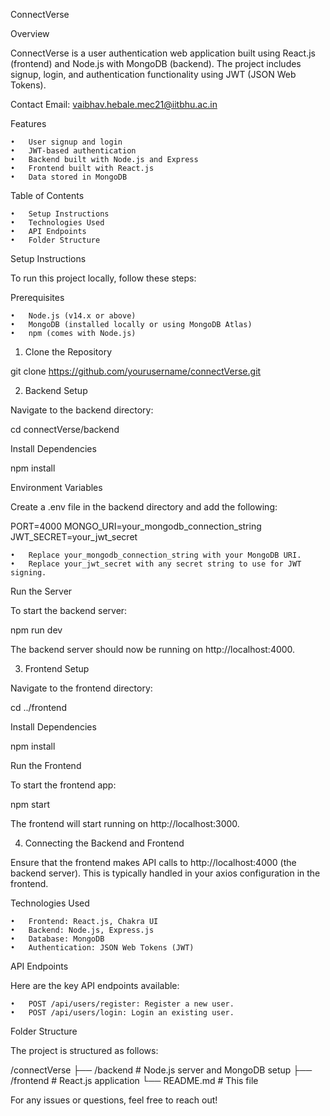 ConnectVerse

Overview

ConnectVerse is a user authentication web application built using React.js (frontend) and Node.js with MongoDB (backend). The project includes signup, login, and authentication functionality using JWT (JSON Web Tokens).

Contact
Email: vaibhav.hebale.mec21@iitbhu.ac.in

Features

	•	User signup and login
	•	JWT-based authentication
	•	Backend built with Node.js and Express
	•	Frontend built with React.js
	•	Data stored in MongoDB

Table of Contents

	•	Setup Instructions
	•	Technologies Used
	•	API Endpoints
	•	Folder Structure

Setup Instructions

To run this project locally, follow these steps:

Prerequisites

	•	Node.js (v14.x or above)
	•	MongoDB (installed locally or using MongoDB Atlas)
	•	npm (comes with Node.js)

1. Clone the Repository

git clone https://github.com/yourusername/connectVerse.git

2. Backend Setup

Navigate to the backend directory:

cd connectVerse/backend

Install Dependencies

npm install

Environment Variables

Create a .env file in the backend directory and add the following:

PORT=4000
MONGO_URI=your_mongodb_connection_string
JWT_SECRET=your_jwt_secret

	•	Replace your_mongodb_connection_string with your MongoDB URI.
	•	Replace your_jwt_secret with any secret string to use for JWT signing.

Run the Server

To start the backend server:

npm run dev

The backend server should now be running on http://localhost:4000.

3. Frontend Setup

Navigate to the frontend directory:

cd ../frontend

Install Dependencies

npm install

Run the Frontend

To start the frontend app:

npm start

The frontend will start running on http://localhost:3000.

4. Connecting the Backend and Frontend

Ensure that the frontend makes API calls to http://localhost:4000 (the backend server). This is typically handled in your axios configuration in the frontend.

Technologies Used

	•	Frontend: React.js, Chakra UI
	•	Backend: Node.js, Express.js
	•	Database: MongoDB
	•	Authentication: JSON Web Tokens (JWT)

API Endpoints

Here are the key API endpoints available:

	•	POST /api/users/register: Register a new user.
	•	POST /api/users/login: Login an existing user.

Folder Structure

The project is structured as follows:

/connectVerse
  ├── /backend      # Node.js server and MongoDB setup
  ├── /frontend     # React.js application
  └── README.md     # This file



For any issues or questions, feel free to reach out!


